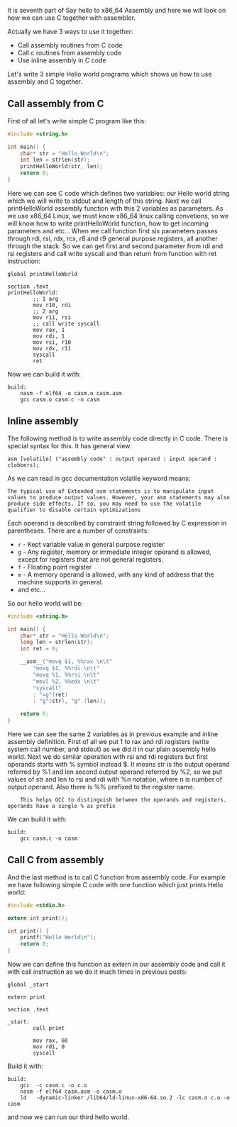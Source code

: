 
It is seventh part of Say hello to x86_64 Assembly and here we will look on how we can use C together with assembler.

Actually we have 3 ways to use it together:

* Call assembly routines from C code
* Call c routines from assembly code
* Use inline assembly in C code

Let's write 3 simple Hello world programs which shows us how to use assembly and C together.

## Call assembly from C

First of all let's write simple C program like this:

```C
#include <string.h>

int main() {
	char* str = "Hello World\n";
	int len = strlen(str);
	printHelloWorld(str, len);
	return 0;
}
```

Here we can see C code which defines two variables: our Hello world string which we will write to stdout and length of this string. Next we call printHelloWorld assembly function with this 2 variables as parameters. As we use x86_64 Linux, we must know x86_64 linux calling convetions, so we will know how to write printHelloWorld function, how to get incoming parameters and etc... When we call function first six parameters passes through rdi, rsi, rdx, rcx, r8 and r9 general purpose registers, all another through the stack. So we can get first and second parameter from rdi and rsi registers and call write syscall and than return from function with ret instruction:

```assembly
global printHelloWorld

section .text
printHelloWorld:
		;; 1 arg
		mov r10, rdi
		;; 2 arg
		mov r11, rsi
		;; call write syscall
		mov rax, 1
		mov rdi, 1
		mov rsi, r10
		mov rdx, r11
		syscall
		ret
```

Now we can build it with:

```
build:
	nasm -f elf64 -o casm.o casm.asm
	gcc casm.o casm.c -o casm
```

## Inline assembly

The following method is to write assembly code directly in C code. There is special syntax for this. It has general view:

```
asm [volatile] ("assembly code" : output operand : input operand : clobbers);
```

As we can read in gcc documentation volatile keyword means:

```
The typical use of Extended asm statements is to manipulate input values to produce output values. However, your asm statements may also produce side effects. If so, you may need to use the volatile qualifier to disable certain optimizations
```

Each operand is described by constraint string followed by C expression in parentheses. There are a number of constraints:

* `r` - Kept variable value in general purpose register
* `g` - Any register, memory or immediate integer operand is allowed, except for registers that are not general registers.
* `f` - Floating point register
* `m` - A memory operand is allowed, with any kind of address that the machine supports in general.
* and etc...

So our hello world will be:

```C
#include <string.h>

int main() {
	char* str = "Hello World\n";
	long len = strlen(str);
	int ret = 0;

	__asm__("movq $1, %%rax \n\t"
		"movq $1, %%rdi \n\t"
		"movq %1, %%rsi \n\t"
		"movl %2, %%edx \n\t"
		"syscall"
		: "=g"(ret)
		: "g"(str), "g" (len));

	return 0;
}
```

Here we can see the same 2 variables as in previous example and inline assembly definition. First of all we put 1 to rax and rdi registers (write system call number, and stdout) as we did it in our plain assembly hello world. Next we do similar operation with rsi and rdi registers but first operands starts with % symbol instead $. It means str is the output operand referred by %1 and len second output operand referred by %2, so we put values of str and len to rsi and rdi with %n notation, where n is number of output operand. Also there is %% prefixed to the register name.

```
    This helps GCC to distinguish between the operands and registers. operands have a single % as prefix
```

We can build it with:

```
build:
	gcc casm.c -o casm
```

## Call C from assembly

And the last method is to call C function from assembly code. For example we have following simple C code with one function which just prints Hello world:

```C
#include <stdio.h>

extern int print();

int print() {
	printf("Hello World\n");
	return 0;
}
```

Now we can define this function as extern in our assembly code and call it with call instruction as we do it much times in previous posts:

```asssembly
global _start

extern print

section .text

_start:
		call print

		mov rax, 60
		mov rdi, 0
		syscall
```

Build it with:

```
build:
	gcc  -c casm.c -o c.o
	nasm -f elf64 casm.asm -o casm.o
	ld   -dynamic-linker /lib64/ld-linux-x86-64.so.2 -lc casm.o c.o -o casm
```

and now we can run our third hello world.
